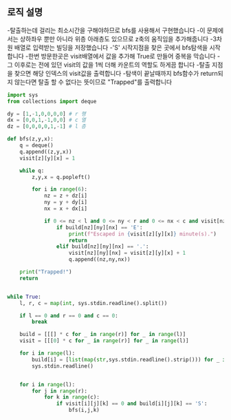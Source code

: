 
## **로직 설명**
-탈출하는데 걸리는 최소시간을 구해야하므로 bfs를 사용해서 구현했습니다
-이 문제에서는 상하좌우 뿐만 아니라 위층 아래층도 있으므로 z축의 움직임을 추가해줍니다
-3차원 배열로 입력받는 빌딩을 저장했습니다
-'S' 시작지점을 찾은 곳에서 bfs탐색을 시작합니다
-한번 방문한곳은 visit배열에서 값을 추가해 True로 만들어 중복을 막습니다
-그 이후로는 전에 있던 visit의 값을 1씩 더해 카운트의 역할도 하게끔 합니다
-탈출 지점을 찾으면 해당 인덱스의 visit값을 출력합니다
-탐색이 끝날때까지 bfs함수가 return되지 않는다면 탈출 할 수 없다는 뜻이므로 "Trapped"를 출력합니다


```python
import sys
from collections import deque

dy = [1,-1,0,0,0,0] # r 행
dx = [0,0,1,-1,0,0] # c 열
dz = [0,0,0,0,1,-1] # l 층

def bfs(z,y,x):
    q = deque()
    q.append((z,y,x))
    visit[z][y][x] = 1

    while q:
        z,y,x = q.popleft()

        for i in range(6):
            nz = z + dz[i]
            ny = y + dy[i]
            nx = x + dx[i]

            if 0 <= nz < l and 0 <= ny < r and 0 <= nx < c and visit[nz][ny][nx] == 0:
                if build[nz][ny][nx] == 'E':
                    print(f"Escaped in {visit[z][y][x]} minute(s).")
                    return
                elif build[nz][ny][nx] == '.':
                    visit[nz][ny][nx] = visit[z][y][x] + 1
                    q.append((nz,ny,nx))

    print("Trapped!")
    return


while True:
    l, r, c = map(int, sys.stdin.readline().split())

    if l == 0 and r == 0 and c == 0:
        break

    build = [[[] * c for _ in range(r)] for _ in range(l)]
    visit = [[[0] * c for _ in range(r)] for _ in range(l)]

    for i in range(l):
        build[i] = [list(map(str,sys.stdin.readline().strip())) for _ in range(r)]
        sys.stdin.readline()


    for i in range(l):
        for j in range(r):
            for k in range(c):
                if visit[i][j][k] == 0 and build[i][j][k] == 'S':
                    bfs(i,j,k)
